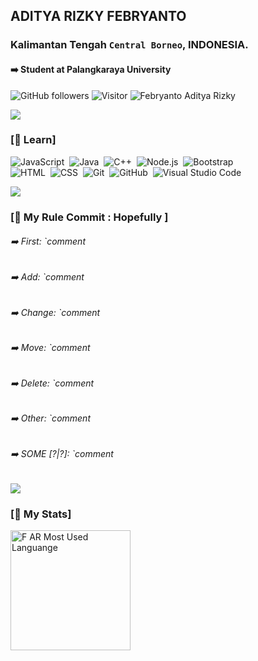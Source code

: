 ## ADITYA RIZKY FEBRYANTO

### Kalimantan Tengah ```Central Borneo```, INDONESIA.

<h4> ➡️ Student at Palangkaraya University </h4>

![GitHub followers](https://img.shields.io/github/followers/FebryantoAdityaRizky020204?style=social)  ![Visitor](https://visitor-badge.laobi.icu/badge?page_id=FebryantoAdityaRizky020204.repoName)  <img src="https://komarev.com/ghpvc/?username=FebryantoAdityaRizky020204" alt="Febryanto Aditya Rizky" />

<a target="_blank" href="https://www.youtube.com/watch?v=dQw4w9WgXcQ"><img src="https://user-images.githubusercontent.com/73097560/115834477-dbab4500-a447-11eb-908a-139a6edaec5c.gif"></a>

### [🧠 Learn]

![JavaScript](https://img.shields.io/badge/-JavaScript-05122A?style=flat&logo=javascript)&nbsp;
![Java](https://img.shields.io/badge/-Java-05122A?style=flat&logo=Java&logoColor=FFA518)&nbsp;
![C++](https://img.shields.io/badge/-C++-05122A?style=flat&logo=C%2B%2B&logoColor=00599C)&nbsp;
![Node.js](https://img.shields.io/badge/-Node.js-05122A?style=flat&logo=node.js)&nbsp;
![Bootstrap](https://img.shields.io/badge/-Bootstrap-05122A?style=flat&logo=bootstrap&logoColor=563D7C)\
![HTML](https://img.shields.io/badge/-HTML-05122A?style=flat&logo=HTML5)&nbsp;
![CSS](https://img.shields.io/badge/-CSS-05122A?style=flat&logo=CSS3&logoColor=1572B6)&nbsp;
![Git](https://img.shields.io/badge/-Git-05122A?style=flat&logo=git)&nbsp;
![GitHub](https://img.shields.io/badge/-GitHub-05122A?style=flat&logo=github)&nbsp;
![Visual Studio Code](https://img.shields.io/badge/-Visual%20Studio%20Code-05122A?style=flat&logo=visual-studio-code&logoColor=007ACC)&nbsp;

<a target="_blank" href="https://www.youtube.com/watch?v=dQw4w9WgXcQ"><img src="https://user-images.githubusercontent.com/73097560/115834477-dbab4500-a447-11eb-908a-139a6edaec5c.gif"></a>

### [💾 My Rule Commit : Hopefully ]
<h6> ➡️ First: `comment </h6>
<h6> ➡️ Add: `comment </h6>
<h6> ➡️ Change: `comment </h6>
<h6> ➡️ Move: `comment </h6>
<h6> ➡️ Delete: `comment </h6>
<h6> ➡️ Other: `comment </h6>
<h6> ➡️ SOME [?|?]: `comment </h6>

<a target="_blank" href="https://www.youtube.com/watch?v=dQw4w9WgXcQ"><img src="https://user-images.githubusercontent.com/73097560/115834477-dbab4500-a447-11eb-908a-139a6edaec5c.gif"></a>

### [💾 My Stats]

<img alt="F AR Most Used Languange" src="https://github-readme-stats.vercel.app/api/top-langs/?username=FebryantoAdityaRizky020204&layout=compact&theme=dark&bg_color=0A0A0A" height="192px"/>

<br />

<!---
FebryantoAdityaRizky020204/FebryantoAdityaRizky020204 is a ✨ special ✨ repository because its `README.md` (this file) appears on your GitHub profile.
You can click the Preview link to take a look at your changes.
![React](https://img.shields.io/badge/-React-05122A?style=flat&logo=react)&nbsp;
--->
